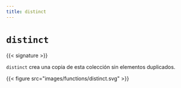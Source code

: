 ```yaml
---
title: distinct
---
```


# `distinct`

{{< signature >}}

`distinct` crea una copia de esta colección sin elementos duplicados.

{{< figure src="images/functions/distinct.svg" >}}
